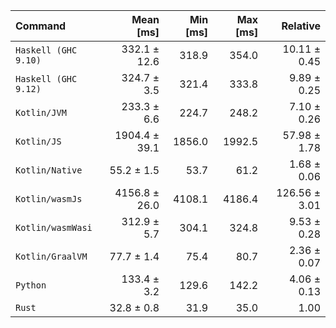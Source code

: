 | Command | Mean [ms] | Min [ms] | Max [ms] | Relative |
|:---|---:|---:|---:|---:|
| `Haskell (GHC 9.10)` | 332.1 ± 12.6 | 318.9 | 354.0 | 10.11 ± 0.45 |
| `Haskell (GHC 9.12)` | 324.7 ± 3.5 | 321.4 | 333.8 | 9.89 ± 0.25 |
| `Kotlin/JVM` | 233.3 ± 6.6 | 224.7 | 248.2 | 7.10 ± 0.26 |
| `Kotlin/JS` | 1904.4 ± 39.1 | 1856.0 | 1992.5 | 57.98 ± 1.78 |
| `Kotlin/Native` | 55.2 ± 1.5 | 53.7 | 61.2 | 1.68 ± 0.06 |
| `Kotlin/wasmJs` | 4156.8 ± 26.0 | 4108.1 | 4186.4 | 126.56 ± 3.01 |
| `Kotlin/wasmWasi` | 312.9 ± 5.7 | 304.1 | 324.8 | 9.53 ± 0.28 |
| `Kotlin/GraalVM` | 77.7 ± 1.4 | 75.4 | 80.7 | 2.36 ± 0.07 |
| `Python` | 133.4 ± 3.2 | 129.6 | 142.2 | 4.06 ± 0.13 |
| `Rust` | 32.8 ± 0.8 | 31.9 | 35.0 | 1.00 |
